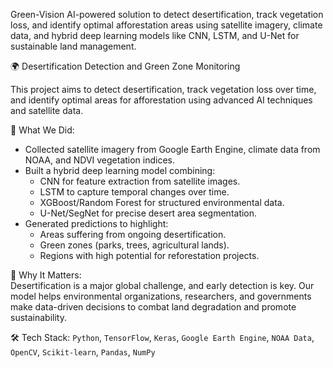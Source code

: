 Green-Vision
AI-powered solution to detect desertification, track vegetation loss, and identify optimal afforestation areas using satellite imagery, climate data, and hybrid deep learning models like CNN, LSTM, and U-Net for sustainable land management.

🌍 Desertification Detection and Green Zone Monitoring  

This project aims to detect desertification, track vegetation loss over time, and identify optimal areas for afforestation using advanced AI techniques and satellite data.  

🚀 What We Did:
- Collected satellite imagery from Google Earth Engine, climate data from NOAA, and NDVI vegetation indices.
- Built a hybrid deep learning model combining:
  - CNN for feature extraction from satellite images.
  - LSTM to capture temporal changes over time.
  - XGBoost/Random Forest for structured environmental data.
  - U-Net/SegNet for precise desert area segmentation.
- Generated predictions to highlight:
  - Areas suffering from ongoing desertification.
  - Green zones (parks, trees, agricultural lands).
  - Regions with high potential for reforestation projects.  

🎯 Why It Matters:  
Desertification is a major global challenge, and early detection is key. Our model helps environmental organizations, researchers, and governments make data-driven decisions to combat land degradation and promote sustainability.  

🛠️ Tech Stack:
`Python`, `TensorFlow`, `Keras`, `Google Earth Engine`, `NOAA Data`, `OpenCV`, `Scikit-learn`, `Pandas`, `NumPy`  
